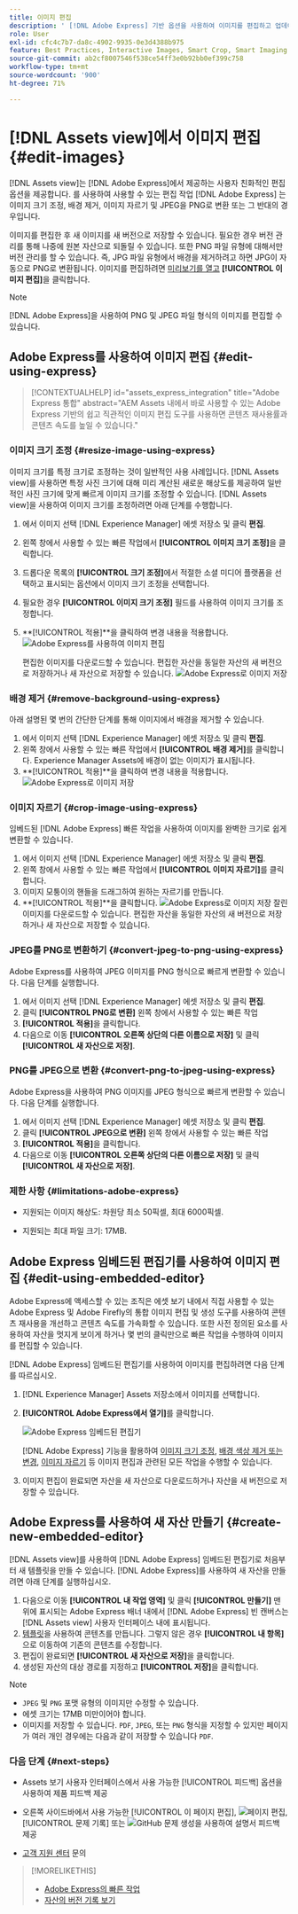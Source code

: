 ```yaml
---
title: 이미지 편집
description: ' [!DNL Adobe Express] 기반 옵션을 사용하여 이미지를 편집하고 업데이트된 이미지를 버전으로 저장합니다.'
role: User
exl-id: cfc4c7b7-da8c-4902-9935-0e3d4388b975
feature: Best Practices, Interactive Images, Smart Crop, Smart Imaging
source-git-commit: ab2cf8007546f538ce54ff3e0b92bb0ef399c758
workflow-type: tm+mt
source-wordcount: '900'
ht-degree: 71%

---
```


# [!DNL Assets view]에서 이미지 편집 {#edit-images}

[!DNL Assets view]는 [!DNL Adobe Express]에서 제공하는 사용자 친화적인 편집 옵션을 제공합니다. 를 사용하여 사용할 수 있는 편집 작업 [!DNL Adobe Express] 는 이미지 크기 조정, 배경 제거, 이미지 자르기 및 JPEG을 PNG로 변환 또는 그 반대의 경우입니다.

이미지를 편집한 후 새 이미지를 새 버전으로 저장할 수 있습니다. 필요한 경우 버전 관리를 통해 나중에 원본 자산으로 되돌릴 수 있습니다. 또한 PNG 파일 유형에 대해서만 버전 관리를 할 수 있습니다. 즉, JPG 파일 유형에서 배경을 제거하려고 하면 JPG이 자동으로 PNG로 변환됩니다. 이미지를 편집하려면 [미리보기를 열고](navigate-assets-view.md) **[!UICONTROL 이미지 편집]**&#x200B;을 클릭합니다.

>[!NOTE]
>
>[!DNL Adobe Express]을 사용하여 PNG 및 JPEG 파일 형식의 이미지를 편집할 수 있습니다.

<!--The editing actions that are available are Spot healing, Crop and straighten, Resize image, and Adjust image.-->

## Adobe Express를 사용하여 이미지 편집 {#edit-using-express}

>[!CONTEXTUALHELP]
>id="assets_express_integration"
>title="Adobe Express 통합"
>abstract="AEM Assets 내에서 바로 사용할 수 있는 Adobe Express 기반의 쉽고 직관적인 이미지 편집 도구를 사용하면 콘텐츠 재사용률과 콘텐츠 속도를 높일 수 있습니다."

### 이미지 크기 조정 {#resize-image-using-express}

이미지 크기를 특정 크기로 조정하는 것이 일반적인 사용 사례입니다. [!DNL Assets view]를 사용하면 특정 사진 크기에 대해 미리 계산된 새로운 해상도를 제공하여 일반적인 사진 크기에 맞게 빠르게 이미지 크기를 조정할 수 있습니다. [!DNL Assets view]을 사용하여 이미지 크기를 조정하려면 아래 단계를 수행합니다.

1. 에서 이미지 선택 [!DNL Experience Manager] 에셋 저장소 및 클릭 **편집**.
2. 왼쪽 창에서 사용할 수 있는 빠른 작업에서 **[!UICONTROL 이미지 크기 조정]**&#x200B;을 클릭합니다.
3. 드롭다운 목록의 **[!UICONTROL 크기 조정]**&#x200B;에서 적절한 소셜 미디어 플랫폼을 선택하고 표시되는 옵션에서 이미지 크기 조정을 선택합니다.
4. 필요한 경우 **[!UICONTROL 이미지 크기 조정]** 필드를 사용하여 이미지 크기를 조정합니다.
5. **[!UICONTROL 적용]**을 클릭하여 변경 내용을 적용합니다.
   ![Adobe Express를 사용하여 이미지 편집](assets/adobe-express-resize-image.png)

   편집한 이미지를 다운로드할 수 있습니다. 편집한 자산을 동일한 자산의 새 버전으로 저장하거나 새 자산으로 저장할 수 있습니다.
   ![Adobe Express로 이미지 저장](assets/adobe-express-resize-save.png)

### 배경 제거 {#remove-background-using-express}

아래 설명된 몇 번의 간단한 단계를 통해 이미지에서 배경을 제거할 수 있습니다.

1. 에서 이미지 선택 [!DNL Experience Manager] 에셋 저장소 및 클릭 **편집**.
2. 왼쪽 창에서 사용할 수 있는 빠른 작업에서 **[!UICONTROL 배경 제거]**&#x200B;를 클릭합니다. Experience Manager Assets에 배경이 없는 이미지가 표시됩니다.
3. **[!UICONTROL 적용]**을 클릭하여 변경 내용을 적용합니다.
   ![Adobe Express로 이미지 저장](assets/adobe-express-remove-background.png)

### 이미지 자르기 {#crop-image-using-express}

임베드된 [!DNL Adobe Express] 빠른 작업을 사용하여 이미지를 완벽한 크기로 쉽게 변환할 수 있습니다.

1. 에서 이미지 선택 [!DNL Experience Manager] 에셋 저장소 및 클릭 **편집**.
2. 왼쪽 창에서 사용할 수 있는 빠른 작업에서 **[!UICONTROL 이미지 자르기]**&#x200B;를 클릭합니다.
3. 이미지 모퉁이의 핸들을 드래그하여 원하는 자르기를 만듭니다.
4. **[!UICONTROL 적용]**을 클릭합니다.
   ![Adobe Express로 이미지 저장](assets/adobe-express-crop-image.png)
잘린 이미지를 다운로드할 수 있습니다. 편집한 자산을 동일한 자산의 새 버전으로 저장하거나 새 자산으로 저장할 수 있습니다.

### JPEG를 PNG로 변환하기 {#convert-jpeg-to-png-using-express}

Adobe Express를 사용하여 JPEG 이미지를 PNG 형식으로 빠르게 변환할 수 있습니다. 다음 단계를 실행합니다.

1. 에서 이미지 선택 [!DNL Experience Manager] 에셋 저장소 및 클릭 **편집**.
2. 클릭 **[!UICONTROL PNG로 변환]** 왼쪽 창에서 사용할 수 있는 빠른 작업
   <!--![Convert to PNG with Adobe Express](/help/using/assets/adobe-express-convert-image.png)-->
3. **[!UICONTROL 적용]**&#x200B;을 클릭합니다.
4. 다음으로 이동 **[!UICONTROL 오른쪽 상단의 다른 이름으로 저장]** 및 클릭 **[!UICONTROL 새 자산으로 저장]**.

### PNG를 JPEG으로 변환 {#convert-png-to-jpeg-using-express}

Adobe Express을 사용하여 PNG 이미지를 JPEG 형식으로 빠르게 변환할 수 있습니다. 다음 단계를 실행합니다.

1. 에서 이미지 선택 [!DNL Experience Manager] 에셋 저장소 및 클릭 **편집**.
2. 클릭 **[!UICONTROL JPEG으로 변환]** 왼쪽 창에서 사용할 수 있는 빠른 작업
3. **[!UICONTROL 적용]**&#x200B;을 클릭합니다.
4. 다음으로 이동 **[!UICONTROL 오른쪽 상단의 다른 이름으로 저장]** 및 클릭 **[!UICONTROL 새 자산으로 저장]**.

### 제한 사항 {#limitations-adobe-express}

* 지원되는 이미지 해상도: 차원당 최소 50픽셀, 최대 6000픽셀.

* 지원되는 최대 파일 크기: 17MB.

## Adobe Express 임베드된 편집기를 사용하여 이미지 편집 {#edit-using-embedded-editor}

Adobe Express에 액세스할 수 있는 조직은 에셋 보기 내에서 직접 사용할 수 있는 Adobe Express 및 Adobe Firefly의 통합 이미지 편집 및 생성 도구를 사용하여 콘텐츠 재사용을 개선하고 콘텐츠 속도를 가속화할 수 있습니다. 또한 사전 정의된 요소를 사용하여 자산을 멋지게 보이게 하거나 몇 번의 클릭만으로 빠른 작업을 수행하여 이미지를 편집할 수 있습니다.

[!DNL Adobe Express] 임베드된 편집기를 사용하여 이미지를 편집하려면 다음 단계를 따르십시오.

1. [!DNL Experience Manager] Assets 저장소에서 이미지를 선택합니다.
1. **[!UICONTROL Adobe Express에서 열기]**&#x200B;를 클릭합니다.

   ![Adobe Express 임베드된 편집기](assets/embedded-editor.png)

   [!DNL Adobe Express] 기능을 활용하여 [이미지 크기 조정](https://helpx.adobe.com/kr/express/using/resize-image.html), [배경 색상 제거 또는 변경](https://helpx.adobe.com/kr/express/using/remove-background.html), [이미지 자르기](https://helpx.adobe.com/kr/express/using/crop-image.html) 등 이미지 편집과 관련된 모든 작업을 수행할 수 있습니다.

1. 이미지 편집이 완료되면 자산을 새 자산으로 다운로드하거나 자산을 새 버전으로 저장할 수 있습니다.

## Adobe Express를 사용하여 새 자산 만들기 {#create-new-embedded-editor}

[!DNL Assets view]를 사용하여 [!DNL Adobe Express] 임베드된 편집기로 처음부터 새 템플릿을 만들 수 있습니다. [!DNL Adobe Express]를 사용하여 새 자산을 만들려면 아래 단계를 실행하십시오.

1. 다음으로 이동 **[!UICONTROL 내 작업 영역]** 및 클릭 **[!UICONTROL 만들기]** 맨 위에 표시되는 Adobe Express 배너 내에서 [!DNL Adobe Express] 빈 캔버스는 [!DNL Assets view] 사용자 인터페이스 내에 표시됩니다.
1. [템플릿](https://helpx.adobe.com/kr/express/using/work-with-templates.html)을 사용하여 콘텐츠를 만듭니다. 그렇지 않은 경우 **[!UICONTROL 내 항목]**&#x200B;으로 이동하여 기존의 콘텐츠를 수정합니다.
1. 편집이 완료되면 **[!UICONTROL 새 자산으로 저장]**&#x200B;을 클릭합니다.
1. 생성된 자산의 대상 경로를 지정하고 **[!UICONTROL 저장]**&#x200B;을 클릭합니다.

>[!NOTE]
>
>* `JPEG` 및 `PNG` 포맷 유형의 이미지만 수정할 수 있습니다.
>* 에셋 크기는 17MB 미만이어야 합니다.
>* 이미지를 저장할 수 있습니다. `PDF`, `JPEG`, 또는 `PNG` 형식을 지정할 수 있지만 페이지가 여러 개인 경우에는 다음과 같이 저장할 수 있습니다 `PDF`.

<!--
## Edit images using [!DNL Adobe Photoshop Express] {#edit-using-photoshop-express}

<!--
After editing an image, you can save the new image as a new version. Versioning helps you to revert to the original asset later, if needed. To edit an image, [open its preview](navigate-assets-view.md#preview-assets) and click **[!UICONTROL Edit Image]** ![edit icon](assets/do-not-localize/edit-icon.png) from the rail on the right.

![Options to edit an image](assets/edit-image2.png)

*Figure: The options to edit images are powered by [!DNL Adobe Photoshop Express].*
-->
<!--
### Touch up images {#spot-heal-images-using-photoshop-express}

If there are minor spots or small objects on an image, you can edit and remove the spots using the spot healing feature provided by Adobe Photoshop.

The brush samples the retouched area and makes the repaired pixels blend seamlessly into the rest of the image. Use a brush size that is only slightly larger than the spot you want to fix.

![Spot healing edit option](assets/edit-spot-healing.png)

<!-- 
TBD: See if we should give backlinks to PS docs for these concepts.
For more information about how Spot Healing works in Photoshop, see [retouching and repairing photos](https://helpx.adobe.com/photoshop/using/retouching-repairing-images.html). 
-->
<!-- 
### Crop and straighten images {#crop-straighten-images-using-photoshop-express}

Using the crop and straighten option that you can do basic cropping, rotate image, flip it horizontally or vertically, and crop it to dimensions suitable for popular social media websites.

To save your edits, click **[!UICONTROL Crop Image]**. After editing, you can save the new image as a version.

![Option to crop and straighten](assets/edit-crop-straighten.png)

Many default options let you crop your image to the best proportions that fit various social media profiles and posts.

### Resize image {#resize-image-using-photoshop-express}

You can view the common photo sizes in centimeters or inches to know the dimensions. By default, the resizing method retains the aspect ratio. To manually override the aspect ratio, click ![](assets/do-not-localize/lock-closed-icon.png).

Enter the dimensions and click **[!UICONTROL Resize Image]** to resize the image. Before you save the changes as a version, you can either undo all the changes done before saving by clicking [!UICONTROL Undo] or you can change the specific step in the editing process by clicking [!UICONTROL Revert].

![Options when resizing an image](assets/resize-image.png)

### Adjust image {#adjust-image-using-photoshop-express}

[!DNL Assets view] lets you adjust the color, tone, contrast, and more, with just a few clicks. Click **[!UICONTROL Adjust image]** in the edit window. The following options are available in the right sidebar:

* **Popular**: [!UICONTROL High Contrast & Detail], [!UICONTROL Desaturated Contrast], [!UICONTROL Aged Photo], [!UICONTROL B&W Soft], and [!UICONTROL B&W Sepia Tone].
* **Color**: [!UICONTROL Natural], [!UICONTROL Bright], [!UICONTROL High Contrast], [!UICONTROL High Contrast & Detail], [!UICONTROL Vivid], and [!UICONTROL Matte].
* **Creative**: [!UICONTROL Desaturated Contrast], [!UICONTROL Cool Light], [!UICONTROL Turquoise & Red], [!UICONTROL Soft Mist], [!UICONTROL Vintage Instant], [!UICONTROL Warm Contrast], [!UICONTROL Flat & Green], [!UICONTROL Red Lift Matte], [!UICONTROL Warm Shadows], and [!UICONTROL Aged Photo].
* **B&W**: [!UICONTROL B&W Landscape], [!UICONTROL B&W High Contrast], [!UICONTROL B&W Punch], [!UICONTROL B&W Low Contrast], [!UICONTROL B&W Flat], [!UICONTROL B&W Soft], [!UICONTROL B&W Infrared], [!UICONTROL B&W Selenium Tone], [!UICONTROL B&W Sepia Tone], and [!UICONTROL B&W Split Tone].
* **Vignetting**: [!UICONTROL None], [!UICONTROL Light], [!UICONTROL Medium], and [!UICONTROL Heavy].

![Adjust image by editing](assets/adjust-image.png)

<!--
TBD: Insert a video of the available social media options.
-->

### 다음 단계 {#next-steps}

* Assets 보기 사용자 인터페이스에서 사용 가능한 [!UICONTROL 피드백] 옵션을 사용하여 제품 피드백 제공

* 오른쪽 사이드바에서 사용 가능한 [!UICONTROL 이 페이지 편집], ![페이지 편집](assets/do-not-localize/edit-page.png), [!UICONTROL 문제 기록] 또는 ![GitHub 문제 생성](assets/do-not-localize/github-issue.png)을 사용하여 설명서 피드백 제공

* [고객 지원 센터](https://experienceleague.adobe.com/?support-solution=General#support) 문의

>[!MORELIKETHIS]
>
>* [Adobe Express의 빠른 작업](https://helpx.adobe.com/kr/express/using/resize-image.html)
>* [자산의 버전 기록 보기](navigate-assets-view.md)
